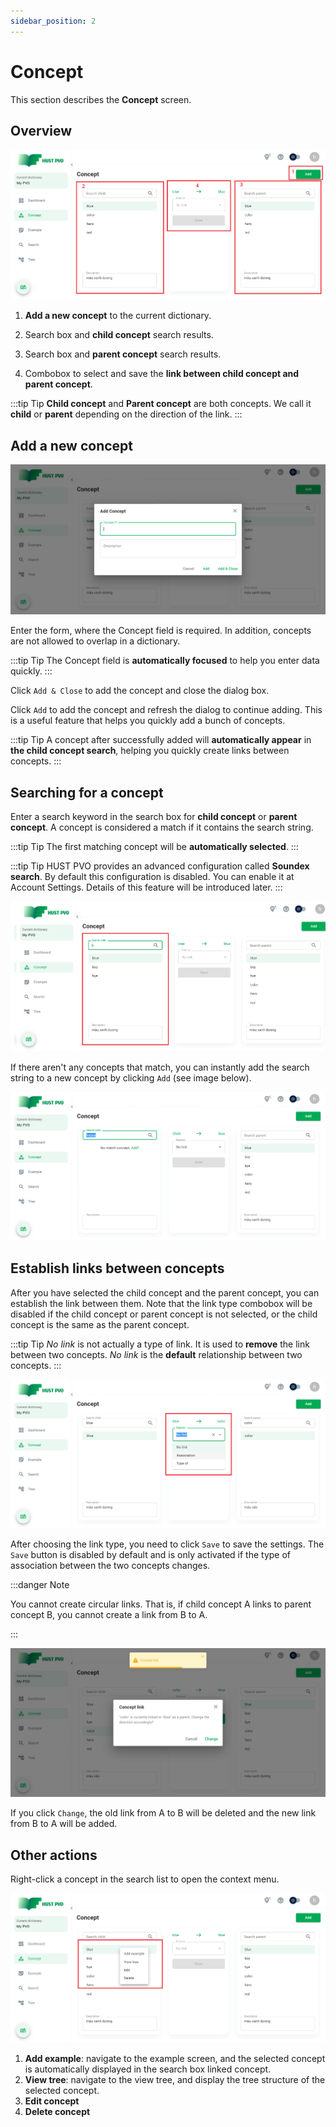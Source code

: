 ```yaml
---
sidebar_position: 2
---
```


# Concept

This section describes the **Concept** screen.

## Overview

![Concept screen](./img/conceptLayout.PNG)

1. **Add a new concept** to the current dictionary.

2. Search box and **child concept** search results.

3. Search box and **parent concept** search results.

4. Combobox to select and save the **link between child concept and parent concept**.

:::tip Tip
**Child concept** and **Parent concept** are both concepts. We call it **child** or **parent** depending on the direction of the link.
:::

## Add a new concept

![Add concept dialog](./img/addConcept.PNG)

Enter the form, where the Concept field is required. In addition, concepts are not allowed to overlap in a dictionary.

:::tip Tip
The Concept field is **automatically focused** to help you enter data quickly.
:::

Click ```Add & Close``` to add the concept and close the dialog box.

Click ```Add``` to add the concept and refresh the dialog to continue adding. This is a useful feature that helps you quickly add a bunch of concepts.

:::tip Tip
A concept after successfully added will **automatically appear** in **the child concept search**, helping you quickly create links between concepts.
:::

## Searching for a concept

Enter a search keyword in the search box for **child concept** or **parent concept**. A concept is considered a match if it contains the search string.

:::tip Tip
The first matching concept will be **automatically selected**.
:::

:::tip Tip
HUST PVO provides an advanced configuration called **Soundex search**. By default this configuration is disabled. You can enable it at Account Settings. Details of this feature will be introduced later.
:::

![Child concept search](./img/searchChildConcept.PNG)

If there aren't any concepts that match, you can instantly add the search string to a new concept by clicking ``Add`` (see image below).

![Add concept when search](./img/addWhenSearchConcept.PNG)

## Establish links between concepts

After you have selected the child concept and the parent concept, you can establish the link between them. Note that the link type combobox will be disabled if the child concept or parent concept is not selected, or the child concept is the same as the parent concept.

:::tip Tip
*No link* is not actually a type of link. It is used to **remove** the link between two concepts. *No link* is the **default** relationship between two concepts.
:::


![Select concept link](./img/selectLink.PNG)

After choosing the link type, you need to click ```Save``` to save the settings. The ```Save``` button is disabled by default and is only activated if the type of association between the two concepts changes.

:::danger Note

You cannot create circular links. That is, if child concept A links to parent concept B, you cannot create a link from B to A.

:::

![Circle link](./img/circleLink.PNG)

If you click ```Change```, the old link from A to B will be deleted and the new link from B to A will be added.

## Other actions

Right-click a concept in the search list to open the context menu.

![Concept context menu](./img/contextMenu.PNG)

1. **Add example**: navigate to the example screen, and the selected concept is automatically displayed in the search box linked concept.
2. **View tree**: navigate to the view tree, and display the tree structure of the selected concept.
3. **Edit concept**
4. **Delete concept**




